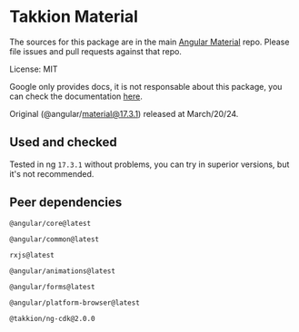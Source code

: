 # Takkion Material

The sources for this package are in the main [Angular Material](https://github.com/angular/components) repo. Please file issues and pull requests against that repo.

License: MIT

Google only provides docs, it is not responsable about this package, you can check the documentation [here](https://v17.material.angular.io/).

Original (@angular/material@17.3.1) released at March/20/24.

## Used and checked

Tested in ng `17.3.1` without problems, you can try in superior versions, but it's not recommended.

## Peer dependencies

`@angular/core@latest`

`@angular/common@latest`

`rxjs@latest`

`@angular/animations@latest`

`@angular/forms@latest`

`@angular/platform-browser@latest`

`@takkion/ng-cdk@2.0.0`